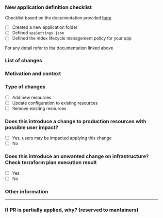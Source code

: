 <!--- Please always add a PR description as if nobody knows anything about the context these changes come from. -->
<!--- Even if we are all from our internal team, we may not be on the same page. -->
<!--- Write this PR as you were contributing to a public OSS project, where nobody knows you and you have to earn their trust. -->
<!--- This will improve our projects in the long run! Thanks. -->

### New application definition checklist

Checklist based on the documentation provided [here](https://github.com/pagopa/elasticcloud-infra/blob/main/src/07_elastic_resources_app/products/README.md) 


- [ ] Created a new application folder
- [ ] Defined `appSettings.json`
- [ ] Defined the index lifecycle management policy for your app 

For any detail refer to the documentation linked above


### List of changes

<!--- Describe your changes in detail -->

### Motivation and context

<!--- Why is this change required? What problem does it solve? -->

### Type of changes

- [ ] Add new resources
- [ ] Update configuration to existing resources
- [ ] Remove existing resources

### Does this introduce a change to production resources with possible user impact?

- [ ] Yes, users may be impacted applying this change
- [ ] No

### Does this introduce an unwanted change on infrastructure? Check terraform plan execution result

- [ ] Yes
- [ ] No

### Other information

<!-- Any other information that is important to this PR such as screenshots of how the component looks before and after the change. -->

---

### If PR is partially applied, why? (reserved to mantainers)

<!--- Describe the blocking cause -->
